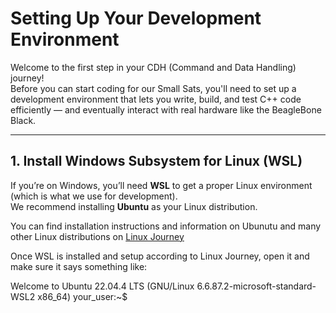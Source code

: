 # Setting Up Your Development Environment

Welcome to the first step in your CDH (Command and Data Handling) journey!  
Before you can start coding for our Small Sats, you'll need to set up a development environment that lets you write, build, and test C++ code efficiently — and eventually interact with real hardware like the BeagleBone Black.

---

## 1. Install Windows Subsystem for Linux (WSL)

If you’re on Windows, you’ll need **WSL** to get a proper Linux environment (which is what we use for development).  
We recommend installing **Ubuntu** as your Linux distribution.

You can find installation instructions and information on Ubunutu and many other Linux distributions on [Linux Journey](https://labex.io/linuxjourney)

Once WSL is installed and setup according to Linux Journey, open it and make sure it says something like:

Welcome to Ubuntu 22.04.4 LTS (GNU/Linux 6.6.87.2-microsoft-standard-WSL2 x86_64)
your_user:~$
